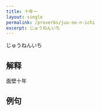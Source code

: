 ```yaml
---
title: 十年一
layout: single
permalink: /proverbs/juu-ne-n-ichi
excerpt: じゅうねんいち
---
```


じゅうねんいち

## 解释

面壁十年

## 例句

